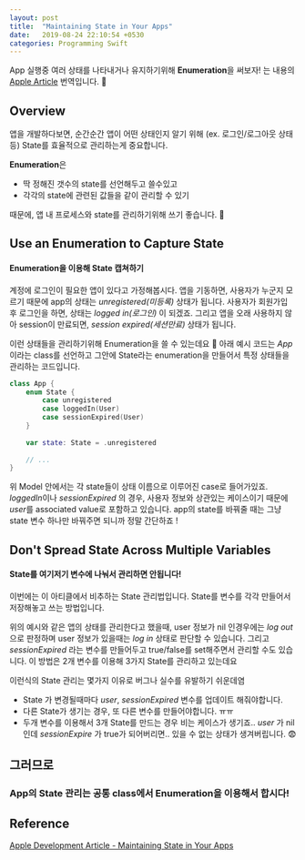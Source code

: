 ```yaml
---
layout: post
title:  "Maintaining State in Your Apps"
date:   2019-08-24 22:10:54 +0530
categories: Programming Swift
---
```


App 실행중 여러 상태를 나타내거나 유지하기위해 **Enumeration**을 써보자! 는 내용의 [Apple Article](https://developer.apple.com/documentation/swift/maintaining_state_in_your_apps) 번역입니다. 🙂

## Overview

앱을 개발하다보면, 순간순간 앱이 어떤 상태인지 알기 위해 (ex. 로그인/로그아웃 상태 등) State를 효율적으로 관리하는게 중요합니다. 

**Enumeration**은 

- 딱 정해진 갯수의 state를 선언해두고 쓸수있고
- 각각의 state에 관련된 값들을 같이 관리할 수 있기

때문에, 앱 내 프로세스와 state를 관리하기위해 쓰기 좋습니다. 🐥



## Use an Enumeration to Capture State

#### Enumeration을 이용해 State 캡쳐하기

 계정에 로그인이 필요한 앱이 있다고 가정해봅시다. 앱을 기동하면, 사용자가 누군지 모르기 때문에 app의 상태는 *unregistered(미등록)* 상태가 됩니다. 사용자가 회원가입 후 로그인을 하면, 상태는 *logged in(로그인)* 이 되겠죠. 그리고 앱을 오래 사용하지 않아 session이 만료되면, *session expired(세션만료)* 상태가 됩니다.

 이런 상태들을 관리하기위해 Enumeration을 쓸 수 있는데요 🧐 아래 예시 코드는 *App* 이라는 class를 선언하고 그안에 State라는 enumeration을 만들어서 특정 상태들을 관리하는 코드입니다. 

```swift
class App {
    enum State {
        case unregistered
        case loggedIn(User)
        case sessionExpired(User)
    }
  
    var state: State = .unregistered
  
    // ...
}
```

위 Model 안에서는 각 state들이 상태 이름으로 이루어진 case로 들어가있죠. *loggedIn*이나 *sessionExpired* 의 경우, 사용자 정보와 상관있는 케이스이기 때문에 *user*를 associated value로 포함하고 있습니다. app의 state를 바꿔줄 때는 그냥 state 변수 하나만 바꿔주면 되니까 정말 간단하죠 ! 



## Don't Spread State Across Multiple Variables

#### State를 여기저기 변수에 나눠서 관리하면 안됩니다! 

이번에는 이 아티클에서 비추하는 State 관리법입니다. State를 변수를 각각 만들어서 저장해놓고 쓰는 방법입니다.  

위의 예시와 같은 앱의 상태를 관리한다고 했을때, user 정보가 nil 인경우에는 *log out* 으로 판정하며 user 정보가 있을때는 *log in* 상태로 판단할 수 있습니다. 그리고 *sessionExpired* 라는 변수를 만들어두고 true/false를 set해주면서 관리할 수도 있습니다. 이 방법은 2개 변수를 이용해 3가지 State를 관리하고 있는데요 

이런식의 State 관리는 몇가지 이유로 버그나 실수를 유발하기 쉬운데염

- State 가 변경될때마다 *user*, *sessionExpired* 변수를 업데이트 해줘야합니다.
- 다른 State가 생기는 경우, 또 다른 변수를 만들어야합니다. ㅠㅠ 
- 두개 변수를 이용해서 3개 State를 만드는 경우 비는 케이스가 생기죠.. *user* 가 nil 인데 *sessionExpire* 가 true가 되어버리면.. 있을 수 없는 상태가 생겨버립니다. 😨



## 그러므로 

### App의 State 관리는 공통 class에서 Enumeration을 이용해서 합시다! 



## Reference

[Apple Development Article - Maintaining State in Your Apps](https://developer.apple.com/documentation/swift/maintaining_state_in_your_apps)
